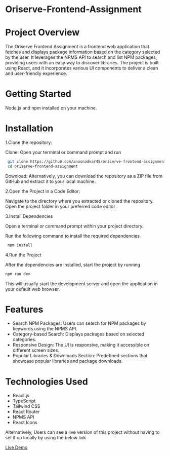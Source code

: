 # Oriserve-Frontend-Assignment

# Project Overview

The Oriserve Frontend Assignment is a frontend web application that fetches and displays package information based on the category selected by the user. It leverages the NPMS API to search and list NPM packages, providing users with an easy way to discover libraries. The project is built using React, and it incorporates various UI components to deliver a clean and user-friendly experience.

# Getting Started
Node.js and npm installed on your machine.

# Installation

1.Clone the repository:

Clone: Open your terminal or command prompt and run

  ```bash
   git clone https://github.com/anasnadkar45/oriserve-frontend-assignment.git
   cd oriserve-frontend-assignment
```

Download: Alternatively, you can download the repository as a ZIP file from GitHub and extract it to your local machine.

2.Open the Project in a Code Editor:

 Navigate to the directory where you extracted or cloned the repository.
 Open the project folder in your preferred code editor .

3.Install Dependencies

 Open a terminal or command prompt within your project directory.

 Run the following command to install the required dependencies

 ```bash
  npm install
```

4.Run the Project

 After the dependencies are installed, start the project by running

 ```bash
npm run dev
```
This will usually start the development server and open the application in your default web browser.

# Features
- Search NPM Packages: Users can search for NPM packages by keywords using the NPMS API.
- Category-based Search: Displays packages based on selected categories.
- Responsive Design: The UI is responsive, making it accessible on different screen sizes.
- Popular Libraries & Downloads Section: Predefined sections that showcase popular libraries and package downloads.

# Technologies Used
- React.js
- TypeScript
- Tailwind CSS
- React Router
- NPMS API
- React Icons

Alternatively, Users can see a live version of this project without having to set it up locally by using the below link

[Live Demo](https://oriserve-frontend-assignment.vercel.app/)
